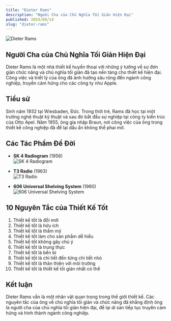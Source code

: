 ```yaml
---
title: "Dieter Rams"
description: "Người Cha của Chủ Nghĩa Tối Giản Hiện Đại"
published: 2024/08/14
slug: "dieter-rams"
---
```


![Dieter Rams](/articles/dieter-rams.jpg)

## Người Cha của Chủ Nghĩa Tối Giản Hiện Đại

Dieter Rams là một nhà thiết kế huyền thoại với những ý tưởng về sự đơn giản chức năng và chủ nghĩa tối giản đã tạo nền tảng cho thiết kế hiện đại. Công việc và triết lý của ông đã ảnh hưởng sâu rộng đến ngành công nghiệp, truyền cảm hứng cho các công ty như Apple.

## Tiểu sử

Sinh năm 1932 tại Wiesbaden, Đức. Trong thời trẻ, Rams đã học tại một trường nghệ thuật kỹ thuật và sau đó bắt đầu sự nghiệp tại công ty kiến trúc của Otto Apel. Năm 1955, ông gia nhập Braun, nơi công việc của ông trong thiết kế công nghiệp đã để lại dấu ấn không thể phai mờ.

## Các Tác Phẩm Để Đời

-   **SK 4 Radiogram** (1956)  
    ![SK 4 Radiogram](/articles/sk4-radiogram.jpg)

-   **T3 Radio** (1963)  
    ![T3 Radio](/articles/t3-radio.jpg)

-   **606 Universal Shelving System** (1960)  
    ![606 Universal Shelving System](/articles/606-universal-shelving-system.jpg)

## 10 Nguyên Tắc của Thiết Kế Tốt

1. Thiết kế tốt là đổi mới
2. Thiết kế tốt là hữu ích
3. Thiết kế tốt là thẩm mỹ
4. Thiết kế tốt làm cho sản phẩm dễ hiểu
5. Thiết kế tốt không gây chú ý
6. Thiết kế tốt là trung thực
7. Thiết kế tốt là bền bỉ
8. Thiết kế tốt là chi tiết đến từng chi tiết nhỏ
9. Thiết kế tốt là thân thiện với môi trường
10. Thiết kế tốt là thiết kế tối giản nhất có thể

## Kết luận

Dieter Rams vẫn là một nhân vật quan trọng trong thế giới thiết kế. Các nguyên tắc của ông về chủ nghĩa tối giản và chức năng đã khẳng định ông là người cha của chủ nghĩa tối giản hiện đại, để lại di sản tiếp tục truyền cảm hứng và hình thành ngành công nghiệp.
